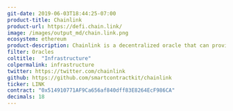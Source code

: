 ```yaml
---
git-date: 2019-06-03T18:44:25-07:00
product-title: Chainlink
product-url: https://defi.chain.link/
image: /images/output_md/chain.link.png
ecosystem: ethereum
product-description: Chainlink is a decentralized oracle that can provide external data to smart contracts. [Interview with Adelyn Zhou](/chainlink)
filter: Oracles
coltitle:  "Infrastructure"
colpermalink: infrastructure
twitter: https://twitter.com/chainlink
github: https://github.com/smartcontractkit/chainlink
ticker: LINK
contract: "0x514910771AF9Ca656af840dff83E8264EcF986CA"
decimals: 18
---
```

